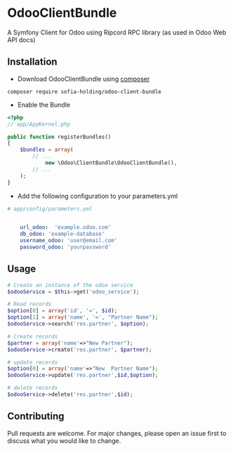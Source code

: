 # OdooClientBundle

A Symfony Client for Odoo using Ripcord RPC library (as used in Odoo Web API docs)


## Installation

* Download OdooClientBundle using [composer]()

```composer
composer require sofia-holding/odoo-client-bundle
```
* Enable the Bundle
```php
<?php
// app/AppKernel.php

public function registerBundles()
{
    $bundles = array(
        // ...
            new \Odoo\ClientBundle\OdooClientBundle(),
        // ...
    );
}
```

* Add the following configuration to your parameters.yml
```yml
# app/config/parameters.yml


    url_odoo:  'example.odoo.com'
    db_odoo: 'example-database'
    username_odoo: 'user@email.com'
    password_odoo: 'yourpassword'
```


## Usage

```php
# Create an instance of the odoo service
$odooService = $this->get('odoo_service');

# Read records        
$option[0] = array('id', '=', $id);
$option[1] = array('name', '=', "Partner Name");
$odooService->search('res.partner', $option);

# Create records       
$partner = array('name'=>"New Partner");
$odooService->create('res.partner', $partner);

# update records        
$option[0] = array('name'=>"New  Partner Name");
$odooService->update('res.partner',$id,$option);

# delete records        
$odooService->delete('res.partner',$id);
```

## Contributing
Pull requests are welcome. For major changes, please open an issue first to discuss what you would like to change.


